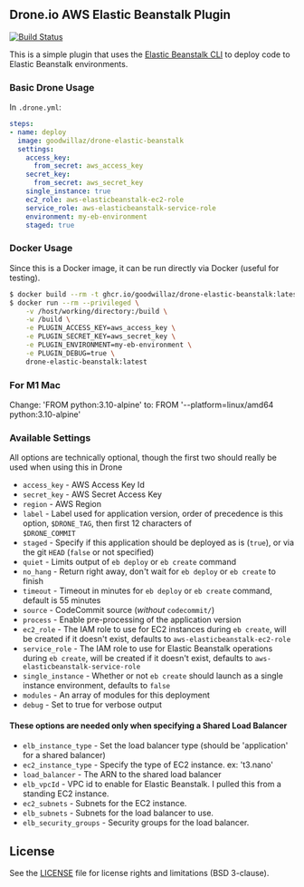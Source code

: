 ## Drone.io AWS Elastic Beanstalk Plugin

[![Build Status](https://drone.gwaz.org/api/badges/goodwillaz/drone-elastic-beanstalk/status.svg)](https://drone.gwaz.org/goodwillaz/drone-elastic-beanstalk)

This is a simple plugin that uses the [Elastic Beanstalk CLI](https://docs.aws.amazon.com/elasticbeanstalk/latest/dg/eb-cli3.html)
to deploy code to Elastic Beanstalk environments.

### Basic Drone Usage

In `.drone.yml`:

```yaml
steps:
- name: deploy
  image: goodwillaz/drone-elastic-beanstalk
  settings:
    access_key:
      from_secret: aws_access_key
    secret_key:
      from_secret: aws_secret_key
    single_instance: true
    ec2_role: aws-elasticbeanstalk-ec2-role
    service_role: aws-elasticbeanstalk-service-role
    environment: my-eb-environment
    staged: true
```

### Docker Usage

Since this is a Docker image, it can be run directly via Docker (useful for testing).

```bash
$ docker build --rm -t ghcr.io/goodwillaz/drone-elastic-beanstalk:latest .
$ docker run --rm --privileged \
    -v /host/working/directory:/build \
    -w /build \
    -e PLUGIN_ACCESS_KEY=aws_access_key \
    -e PLUGIN_SECRET_KEY=aws_secret_key \
    -e PLUGIN_ENVIRONMENT=my-eb-environment \
    -e PLUGIN_DEBUG=true \
    drone-elastic-beanstalk:latest
```

### For M1 Mac
Change: 'FROM python:3.10-alpine' to: FROM '--platform=linux/amd64 python:3.10-alpine'

### Available Settings

All options are technically optional, though the first two should really be used when using this in Drone

* `access_key` - AWS Access Key Id
* `secret_key` - AWS Secret Access Key
* `region` - AWS Region
* `label` - Label used for application version, order of precedence is this option, `$DRONE_TAG`, then first 12 characters of  
    `$DRONE_COMMIT`
* `staged` - Specify if this application should be deployed as is (`true`), or via the git `HEAD` (`false` or 
    not specified)
* `quiet` - Limits output of `eb deploy` or `eb create` command
* `no_hang` - Return right away, don't wait for `eb deploy` or `eb create` to finish
* `timeout` - Timeout in minutes for `eb deploy` or `eb create` command, default is 55 minutes
* `source` - CodeCommit source (_without_ `codecommit/`)
* `process` - Enable pre-processing of the application version
* `ec2_role` - The IAM role to use for EC2 instances during `eb create`, will be created if it doesn't exist, defaults to `aws-elasticbeanstalk-ec2-role`
* `service_role` - The IAM role to use for Elastic Beanstalk operations during `eb create`, will be created if it doesn't exist, defaults to `aws-elasticbeanstalk-service-role`
* `single_instance` - Whether or not `eb create` should launch as a single instance environment, defaults to `false`
* `modules` - An array of modules for this deployment
* `debug` - Set to true for verbose output

#### These options are needed only when specifying a Shared Load Balancer
* `elb_instance_type` - Set the load balancer type (should be 'application' for a shared balancer)
* `ec2_instance_type` - Specify the type of EC2 instance. ex: 't3.nano'
* `load_balancer` - The ARN to the shared load balancer
* `elb_vpcId` - VPC id to enable for Elastic Beanstalk. I pulled this from a standing EC2 instance.
* `ec2_subnets` - Subnets for the EC2 instance.
* `elb_subnets` - Subnets for the load balancer to use.
* `elb_security_groups` - Security groups for the load balancer.


## License

See the [LICENSE](LICENSE.md) file for license rights and limitations (BSD 3-clause).
